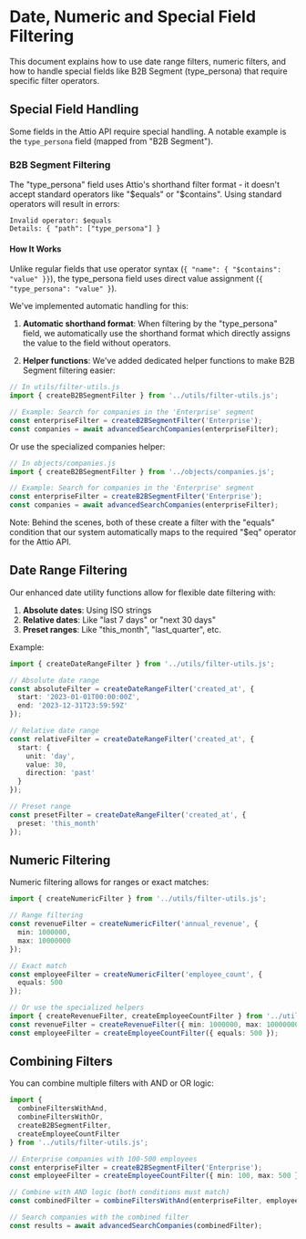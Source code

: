 # Date, Numeric and Special Field Filtering

This document explains how to use date range filters, numeric filters, and how to handle special fields like B2B Segment (type_persona) that require specific filter operators.

## Special Field Handling

Some fields in the Attio API require special handling. A notable example is the `type_persona` field (mapped from "B2B Segment").

### B2B Segment Filtering

The "type_persona" field uses Attio's shorthand filter format - it doesn't accept standard operators like "$equals" or "$contains". Using standard operators will result in errors:

```
Invalid operator: $equals
Details: { "path": ["type_persona"] }
```

#### How It Works

Unlike regular fields that use operator syntax (`{ "name": { "$contains": "value" }}`), the type_persona field uses direct value assignment (`{ "type_persona": "value" }`).

We've implemented automatic handling for this:

1. **Automatic shorthand format**: When filtering by the "type_persona" field, we automatically use the shorthand format which directly assigns the value to the field without operators.

2. **Helper functions**: We've added dedicated helper functions to make B2B Segment filtering easier:

```typescript
// In utils/filter-utils.js
import { createB2BSegmentFilter } from '../utils/filter-utils.js';

// Example: Search for companies in the 'Enterprise' segment
const enterpriseFilter = createB2BSegmentFilter('Enterprise');
const companies = await advancedSearchCompanies(enterpriseFilter);
```

Or use the specialized companies helper:

```typescript
// In objects/companies.js
import { createB2BSegmentFilter } from '../objects/companies.js';

// Example: Search for companies in the 'Enterprise' segment
const enterpriseFilter = createB2BSegmentFilter('Enterprise');
const companies = await advancedSearchCompanies(enterpriseFilter);
```

Note: Behind the scenes, both of these create a filter with the "equals" condition that our system automatically maps to the required "$eq" operator for the Attio API.

## Date Range Filtering

Our enhanced date utility functions allow for flexible date filtering with:

1. **Absolute dates**: Using ISO strings
2. **Relative dates**: Like "last 7 days" or "next 30 days"
3. **Preset ranges**: Like "this_month", "last_quarter", etc.

Example:

```typescript
import { createDateRangeFilter } from '../utils/filter-utils.js';

// Absolute date range
const absoluteFilter = createDateRangeFilter('created_at', {
  start: '2023-01-01T00:00:00Z',
  end: '2023-12-31T23:59:59Z'
});

// Relative date range
const relativeFilter = createDateRangeFilter('created_at', {
  start: {
    unit: 'day',
    value: 30,
    direction: 'past'
  }
});

// Preset range
const presetFilter = createDateRangeFilter('created_at', {
  preset: 'this_month'
});
```

## Numeric Filtering

Numeric filtering allows for ranges or exact matches:

```typescript
import { createNumericFilter } from '../utils/filter-utils.js';

// Range filtering
const revenueFilter = createNumericFilter('annual_revenue', {
  min: 1000000,
  max: 10000000
});

// Exact match
const employeeFilter = createNumericFilter('employee_count', {
  equals: 500
});

// Or use the specialized helpers
import { createRevenueFilter, createEmployeeCountFilter } from '../utils/filter-utils.js';
const revenueFilter = createRevenueFilter({ min: 1000000, max: 10000000 });
const employeeFilter = createEmployeeCountFilter({ equals: 500 });
```

## Combining Filters

You can combine multiple filters with AND or OR logic:

```typescript
import { 
  combineFiltersWithAnd, 
  combineFiltersWithOr,
  createB2BSegmentFilter,
  createEmployeeCountFilter
} from '../utils/filter-utils.js';

// Enterprise companies with 100-500 employees
const enterpriseFilter = createB2BSegmentFilter('Enterprise');
const employeeFilter = createEmployeeCountFilter({ min: 100, max: 500 });

// Combine with AND logic (both conditions must match)
const combinedFilter = combineFiltersWithAnd(enterpriseFilter, employeeFilter);

// Search companies with the combined filter
const results = await advancedSearchCompanies(combinedFilter);
```